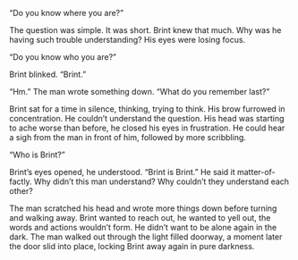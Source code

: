 “Do you know where you are?”

The question was simple. It was short. Brint knew that much. Why was he having such trouble understanding? His eyes were losing focus.

“Do you know who you are?”

Brint blinked. “Brint.”

“Hm.” The man wrote something down. “What do you remember last?”

    

Brint sat for a time in silence, thinking, trying to think. His brow furrowed in concentration. He couldn’t understand the question. His head was starting to ache worse than before, he closed his eyes in frustration. He could hear a sigh from the man in front of him, followed by more scribbling. 

“Who is Brint?”

Brint’s eyes opened, he understood. “Brint is Brint.” He said it matter-of-factly. Why didn’t this man understand? Why couldn’t they understand each other?

The man scratched his head and wrote more things down before turning and walking away. Brint wanted to reach out, he wanted to yell out, the words and actions wouldn’t form. He didn’t want to be alone again in the dark. The man walked out through the light filled doorway, a moment later the door slid into place, locking Brint away again in pure darkness.